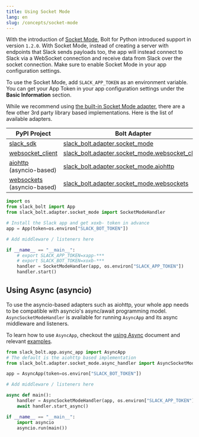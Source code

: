 ```yaml
---
title: Using Socket Mode
lang: en
slug: /concepts/socket-mode
---
```


With the introduction of [Socket Mode](/apis/events-api/using-socket-mode), Bolt for Python introduced support in version `1.2.0`. With Socket Mode, instead of creating a server with endpoints that Slack sends payloads too, the app will instead connect to Slack via a WebSocket connection and receive data from Slack over the socket connection. Make sure to enable Socket Mode in your app configuration settings. 

To use the Socket Mode, add `SLACK_APP_TOKEN` as an environment variable. You can get your App Token in your app configuration settings under the **Basic Information** section. 

While we recommend using [the built-in Socket Mode adapter](https://github.com/slackapi/bolt-python/tree/main/slack_bolt/adapter/socket_mode/builtin), there are a few other 3rd party library based implementations. Here is the list of available adapters.

|PyPI Project|Bolt Adapter|
|-|-|
|[slack_sdk](https://pypi.org/project/slack-sdk/)|[slack_bolt.adapter.socket_mode](https://github.com/slackapi/bolt-python/tree/main/slack_bolt/adapter/socket_mode/builtin)|
|[websocket_client](https://pypi.org/project/websocket_client/)|[slack_bolt.adapter.socket_mode.websocket_client](https://github.com/slackapi/bolt-python/tree/main/slack_bolt/adapter/socket_mode/websocket_client)|
|[aiohttp](https://pypi.org/project/aiohttp/) (asyncio-based)|[slack_bolt.adapter.socket_mode.aiohttp](https://github.com/slackapi/bolt-python/tree/main/slack_bolt/adapter/socket_mode/aiohttp)|
|[websockets](https://pypi.org/project/websockets/) (asyncio-based)|[slack_bolt.adapter.socket_mode.websockets](https://github.com/slackapi/bolt-python/tree/main/slack_bolt/adapter/socket_mode/websockets)|

```python
import os
from slack_bolt import App
from slack_bolt.adapter.socket_mode import SocketModeHandler

# Install the Slack app and get xoxb- token in advance
app = App(token=os.environ["SLACK_BOT_TOKEN"])

# Add middleware / listeners here

if __name__ == "__main__":
    # export SLACK_APP_TOKEN=xapp-***
    # export SLACK_BOT_TOKEN=xoxb-***
    handler = SocketModeHandler(app, os.environ["SLACK_APP_TOKEN"])
    handler.start()
```

## Using Async (asyncio)

To use the asyncio-based adapters such as aiohttp, your whole app needs to be compatible with asyncio's async/await programming model. `AsyncSocketModeHandler` is available for running `AsyncApp` and its async middleware and listeners. 

To learn how to use `AsyncApp`, checkout the [using Async](/bolt-python/concepts/async) document and relevant [examples](https://github.com/slackapi/bolt-python/tree/main/examples).

```python
from slack_bolt.app.async_app import AsyncApp
# The default is the aiohttp based implementation
from slack_bolt.adapter.socket_mode.async_handler import AsyncSocketModeHandler

app = AsyncApp(token=os.environ["SLACK_BOT_TOKEN"])

# Add middleware / listeners here

async def main():
    handler = AsyncSocketModeHandler(app, os.environ["SLACK_APP_TOKEN"])
    await handler.start_async()

if __name__ == "__main__":
    import asyncio
    asyncio.run(main())
```